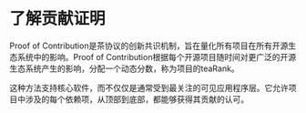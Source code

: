 # 了解贡献证明

Proof of Contribution是茶协议的创新共识机制，旨在量化所有项目在所有开源生态系统中的影响。Proof of Contribution根据每个开源项目随时间对更广泛的开源生态系统产生的影响，分配一个动态分数，称为项目的teaRank。

这种方法支持核心软件，而不仅仅是通常受到最关注的可见应用程序层。它允许项目中涉及的每个依赖项，从顶部到底部，都能够获得其贡献的认可。
